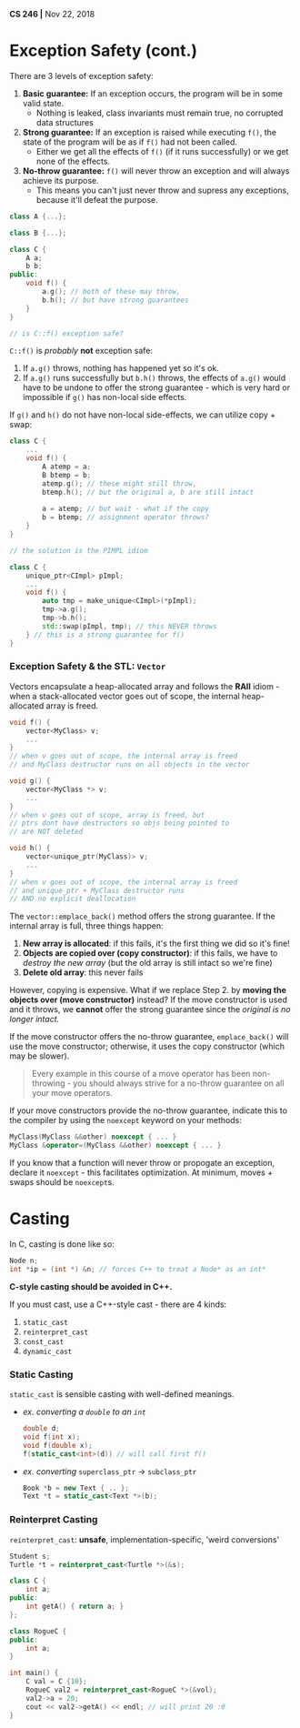 __CS 246 |__ Nov 22, 2018

# Exception Safety (cont.)

There are 3 levels of exception safety:

1. __Basic guarantee:__ If an exception occurs, the program will be in some valid state.
   - Nothing is leaked, class invariants must remain true,  no corrupted data structures
2. __Strong guarantee:__ If an exception is raised while executing `f()`, the state of the program will be as if `f()` had not been called.
   - Either we get all the effects of `f()` (if it runs successfully) or we get none of the effects.
3. __No-throw guarantee:__ `f()` will never throw an exception and will always achieve its purpose.
   - This means you can't just never throw and supress any exceptions, because it'll defeat the purpose.

```cpp
class A {...};

class B {...};

class C {
    A a;
    b b;
public:
    void f() {
        a.g(); // both of these may throw,
        b.h(); // but have strong guarantees
    }
}

// is C::f() exception safe?
```

`C::f()` is _probably_ __not__ exception safe:

1. If `a.g()` throws, nothing has happened yet so it's ok.
2. If `a.g()` runs successfully but `b.h()` throws, the effects of `a.g()` would have to be undone to offer the strong guarantee - which is very hard or impossible if `g()` has non-local side effects.

If `g()` and `h()` do not have non-local side-effects, we can utilize copy + swap:

```cpp
class C {
    ...
	void f() {
        A atemp = a;
        B btemp = b;
        atemp.g(); // these might still throw,
        btemp.h(); // but the original a, b are still intact
        
        a = atemp; // but wait - what if the copy
        b = btemp; // assignment operator throws?
    }
}

// the solution is the PIMPL idiom

class C {
    unique_ptr<CImpl> pImpl;
    ...
    void f() {
        auto tmp = make_unique<CImpl>(*pImpl);
        tmp->a.g();
        tmp->b.h();
        std::swap(pImpl, tmp); // this NEVER throws
    } // this is a strong guarantee for f()
}
```

### Exception Safety & the STL: `Vector`

Vectors encapsulate a heap-allocated array and follows the __RAII__ idiom - when a stack-allocated vector goes out of scope, the internal heap-allocated array is freed.

```cpp
void f() {
    vector<MyClass> v;
    ...
} 
// when v goes out of scope, the internal array is freed
// and MyClass destructor runs on all objects in the vector

void g() {
    vector<MyClass *> v;
    ...
}
// when v goes out of scope, array is freed, but
// ptrs dont have destructors so objs being pointed to
// are NOT deleted

void h() {
    vector<unique_ptr(MyClass)> v;
    ...
}
// when v goes out of scope, the internal array is freed
// and unique_ptr + MyClass destructor runs 
// AND no explicit deallocation
```

The `vector::emplace_back()` method offers the strong guarantee. If the internal array is full, three things happen:

1. **New array is allocated**: if this fails, it's the first thing we did so it's fine!
2. **Objects are copied over (copy constructor)**: if this fails, we have to _destroy the new array_ (but the old array is still intact so we're fine)
3. **Delete old array**: this never fails

However, copying is expensive. What if we replace Step $2.$  by __moving the objects over (move constructor)__ instead? If the move constructor is used and it throws, we **cannot** offer the strong guarantee since the _original is no longer intact._

If the move constructor offers the no-throw guarantee, `emplace_back()` will use the move constructor; otherwise, it uses the copy constructor (which may be slower).

> Every example in this course of a move operator has been non-throwing - you should always strive for a no-throw guarantee on all your move operators. 

If your move constructors provide the no-throw guarantee, indicate this to the compiler by using the `noexcept` keyword on your methods:

```cpp
MyClass(MyClass &&other) noexcept { ... }
MyClass &operator=(MyClass &&other) noexcept { ... }
```

If you know that a function will never throw or propogate an exception, declare it `noexcept` - this facilitates optimization. At minimum, moves + swaps should be `noexcept`s.

# Casting

In C, casting is done like so:

```cpp
Node n;
int *ip = (int *) &n; // forces C++ to treat a Node* as an int*
```

**C-style casting should be avoided in C++.** 

If you must cast, use a C++-style cast - there are 4 kinds:

1. `static_cast`
2. `reinterpret_cast`
3. `const_cast`
4. `dynamic_cast`

### Static Casting

`static_cast` is sensible casting with well-defined meanings.

- _ex. converting a `double` to an `int`_

  ```cpp
  double d;
  void f(int x);
  void f(double x);
  f(static_cast<int>(d)) // will call first f()
  ```

- _ex. converting_ `superclass_ptr` -> `subclass_ptr`

  ```cpp
  Book *b = new Text { .. };
  Text *t = static_cast<Text *>(b);
  ```

### Reinterpret Casting

`reinterpret_cast`: **unsafe**, implementation-specific, 'weird conversions'

```cpp
Student s;
Turtle *t = reinterpret_cast<Turtle *>(&s);

class C {
    int a;
public:
    int getA() { return a; }
};

class RogueC {
public:
    int a;
}

int main() {
    C val = C {10};
    RogueC val2 = reinterpret_cast<RogueC *>(&vol);
	val2->a = 20;
    cout << val2->getA() << endl; // will print 20 :0
}
```

